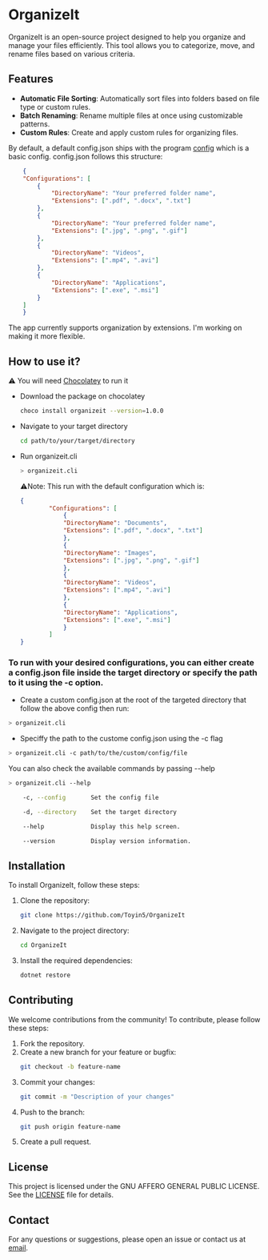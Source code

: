# OrganizeIt

OrganizeIt is an open-source project designed to help you organize and manage your files efficiently. This tool allows you to categorize, move, and rename files based on various criteria.

## Features

- **Automatic File Sorting**: Automatically sort files into folders based on file type or custom rules.
- **Batch Renaming**: Rename multiple files at once using customizable patterns.
- **Custom Rules**: Create and apply custom rules for organizing files. 

By default, a default config.json ships with the program [config](https://github.com/Toyin5/OrganizeIt/blob/main/OrganizeIt.Cli/config.json) which is a basic config.
config.json follows this structure:
```json
    {
    "Configurations": [
        {
            "DirectoryName": "Your preferred folder name",
            "Extensions": [".pdf", ".docx", ".txt"]
        },
        {
            "DirectoryName": "Your preferred folder name",
            "Extensions": [".jpg", ".png", ".gif"]
        },
        {
            "DirectoryName": "Videos",
            "Extensions": [".mp4", ".avi"]
        },
        {
            "DirectoryName": "Applications",
            "Extensions": [".exe", ".msi"]
        }
    ]
    }
```

The app currently supports organization by extensions. I'm working on making it more flexible.

## How to use it?
⚠️ You will need [Chocolatey](https://chocolatey.org/install) to run it

- Download the package on chocolatey
    ```bash
    choco install organizeit --version=1.0.0
    ```
- Navigate to your target directory
  ```bash
  cd path/to/your/target/directory
  ```
- Run organizeit.cli
    ```bash
    > organizeit.cli
    ```
    ⚠️Note: This run with the default configuration which is: 
    
    ```json
    {
            "Configurations": [
                {
                "DirectoryName": "Documents",
                "Extensions": [".pdf", ".docx", ".txt"]
                },
                {
                "DirectoryName": "Images",
                "Extensions": [".jpg", ".png", ".gif"]
                },
                {
                "DirectoryName": "Videos",
                "Extensions": [".mp4", ".avi"]
                },
                {
                "DirectoryName": "Applications",
                "Extensions": [".exe", ".msi"]
                }
            ]
    }
    ```

### To run with your desired configurations, you can either create a config.json file inside the target directory or specify the path to it using the -c option.
- Create a custom config.json at the root of the targeted directory that follow the above config then run:
```bash
> organizeit.cli
```
- Speciffy the path to the custome config.json using the -c flag
```bash
> organizeit.cli -c path/to/the/custom/config/file
```
You can also check the available commands by passing --help
```bash
> organizeit.cli --help
```
```bash
    -c, --config       Set the config file

    -d, --directory    Set the target directory

    --help             Display this help screen.

    --version          Display version information.
```
## Installation

To install OrganizeIt, follow these steps:

1. Clone the repository:
    ```bash
    git clone https://github.com/Toyin5/OrganizeIt
    ```
2. Navigate to the project directory:
    ```bash
    cd OrganizeIt
    ```
3. Install the required dependencies:
    ```bash
    dotnet restore
    ```



## Contributing

We welcome contributions from the community! To contribute, please follow these steps:

1. Fork the repository.
2. Create a new branch for your feature or bugfix:
    ```bash
    git checkout -b feature-name
    ```
3. Commit your changes:
    ```bash
    git commit -m "Description of your changes"
    ```
4. Push to the branch:
    ```bash
    git push origin feature-name
    ```
5. Create a pull request.

## License

This project is licensed under the GNU AFFERO GENERAL PUBLIC LICENSE. See the [LICENSE](https://www.gnu.org/licenses/) file for details.

## Contact

For any questions or suggestions, please open an issue or contact us at [email](mailto:toyinmuhammed50@gmail.com).